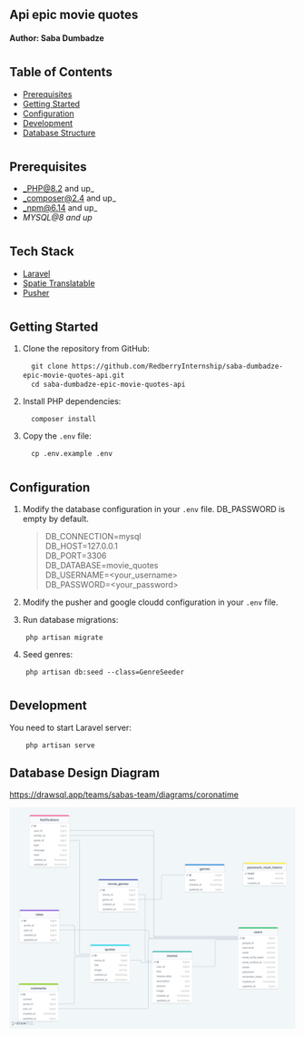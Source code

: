 ## Api epic movie quotes
#### Author: Saba Dumbadze

#

## Table of Contents

* [Prerequisites](#prerequisites)
* [Getting Started](#getting-started)
* [Configuration](#configuration)
* [Development](#development)
* [Database Structure](#database-structure)

#

## Prerequisites

* _PHP@8.2 and up_
* _composer@2.4 and up_
* _npm@6.14 and up_
* _MYSQL@8 and up_

#

## Tech Stack

-   [Laravel](https://laravel.com/)
-   [Spatie Translatable](https://github.com/spatie/laravel-translatable)
-   [Pusher](https://pusher.com/tutorials/how-to-build-a-chat-app-with-vue-js-and-laravel/)

#

## Getting Started

1.  Clone the repository from GitHub:
    ```shell
      git clone https://github.com/RedberryInternship/saba-dumbadze-epic-movie-quotes-api.git
      cd saba-dumbadze-epic-movie-quotes-api
    ```
2.  Install PHP dependencies:
    ```shell
      composer install
    ```

3.  Copy the `.env` file:
    ```shell
      cp .env.example .env
    ```

#

## Configuration

1. Modify the database configuration in your `.env` file. DB_PASSWORD is empty by default.
   > DB_CONNECTION=mysql <br>
   DB_HOST=127.0.0.1 <br>
   DB_PORT=3306 <br>
   DB_DATABASE=movie_quotes <br>
   DB_USERNAME=<your_username> <br>
   DB_PASSWORD=<your_password> <br>

2. Modify the pusher and google cloudd configuration in your `.env` file.

3. Run database migrations:
```shell
    php artisan migrate
```

4. Seed genres:

```shell
    php artisan db:seed --class=GenreSeeder
```

#

## Development

You need to start Laravel server:

```shell
    php artisan serve
```


## Database Design Diagram

https://drawsql.app/teams/sabas-team/diagrams/coronatime

![](resources/assets/readme/drawSQL.png)

#
